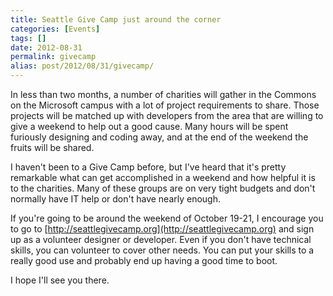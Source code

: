 ```yaml
---
title: Seattle Give Camp just around the corner
categories: [Events]
tags: []
date: 2012-08-31
permalink: givecamp
alias: post/2012/08/31/givecamp/
---
```


In less than two months, a number of charities will gather in the Commons on the Microsoft campus with a lot of project requirements to share. Those projects will be matched up with developers from the area that are willing to give a weekend to help out a good cause. Many hours will be spent furiously designing and coding away, and at the end of the weekend the fruits will be shared.

I haven&#39;t been to a Give Camp before, but I&#39;ve heard that it&#39;s pretty remarkable what can get accomplished in a weekend and how helpful it is to the charities. Many of these groups are on very tight budgets and don&#39;t normally have IT help or don&#39;t have nearly enough.

If you&#39;re going to be around the weekend of October 19-21, I encourage you to go to [http://seattlegivecamp.org](http://seattlegivecamp.org) and sign up as a volunteer designer or developer. Even if you don&#39;t have technical skills, you can volunteer to cover other needs. You can put your skills to a really good use and probably end up having a good time to boot.

I hope I&#39;ll see you there.